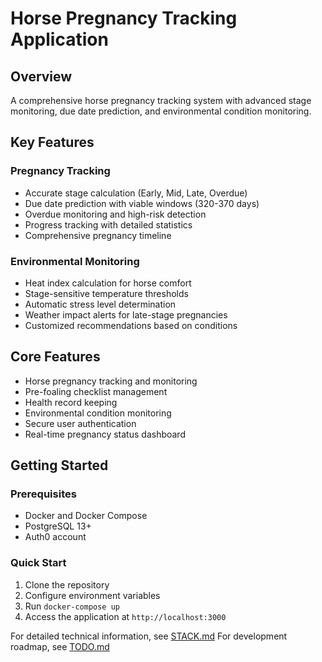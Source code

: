 # Horse Pregnancy Tracking Application

## Overview

A comprehensive horse pregnancy tracking system with advanced stage monitoring, due date prediction, and environmental condition monitoring.

## Key Features

### Pregnancy Tracking

-   Accurate stage calculation (Early, Mid, Late, Overdue)
-   Due date prediction with viable windows (320-370 days)
-   Overdue monitoring and high-risk detection
-   Progress tracking with detailed statistics
-   Comprehensive pregnancy timeline

### Environmental Monitoring

-   Heat index calculation for horse comfort
-   Stage-sensitive temperature thresholds
-   Automatic stress level determination
-   Weather impact alerts for late-stage pregnancies
-   Customized recommendations based on conditions

## Core Features

-   Horse pregnancy tracking and monitoring
-   Pre-foaling checklist management
-   Health record keeping
-   Environmental condition monitoring
-   Secure user authentication
-   Real-time pregnancy status dashboard

## Getting Started

### Prerequisites

-   Docker and Docker Compose
-   PostgreSQL 13+
-   Auth0 account

### Quick Start

1. Clone the repository
2. Configure environment variables
3. Run `docker-compose up`
4. Access the application at `http://localhost:3000`

For detailed technical information, see [STACK.md](STACK.md)
For development roadmap, see [TODO.md](TODO.md)
